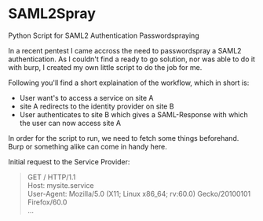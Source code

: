 # SAML2Spray
Python Script for SAML2 Authentication Passwordspraying

In a recent pentest I came accross the need to passwordspray a SAML2 authentication.
As I couldn't find a ready to go solution, nor was able to do it with burp, I created my own little script to do the job for me.

Following you'll find a short explaination of the workflow, which in short is:
- User want's to access a service on site A
- site A redirects to the identity provider on site B
- User authenticates to site B which gives a SAML-Response with which the user can now access site A

In order for the script to run, we need to fetch some things beforehand. Burp or something alike can come in handy here.

Initial request to the Service Provider:

>GET / HTTP/1.1  
>Host: mysite.service  
>User-Agent: Mozilla/5.0 (X11; Linux x86_64; rv:60.0) Gecko/20100101 Firefox/60.0  
>...
